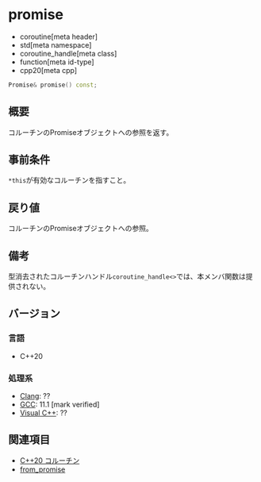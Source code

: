 # promise
* coroutine[meta header]
* std[meta namespace]
* coroutine_handle[meta class]
* function[meta id-type]
* cpp20[meta cpp]

```cpp
Promise& promise() const;
```

## 概要
コルーチンのPromiseオブジェクトへの参照を返す。


## 事前条件
`*this`が有効なコルーチンを指すこと。


## 戻り値
コルーチンのPromiseオブジェクトへの参照。


## 備考
型消去されたコルーチンハンドル`coroutine_handle<>`では、本メンバ関数は提供されない。


## バージョン
### 言語
- C++20

### 処理系
- [Clang](/implementation.md#clang): ??
- [GCC](/implementation.md#gcc): 11.1 [mark verified]
- [Visual C++](/implementation.md#visual_cpp): ??


## 関連項目
- [C++20 コルーチン](/lang/cpp20/coroutines.md)
- [from_promise](from_promise.md)

